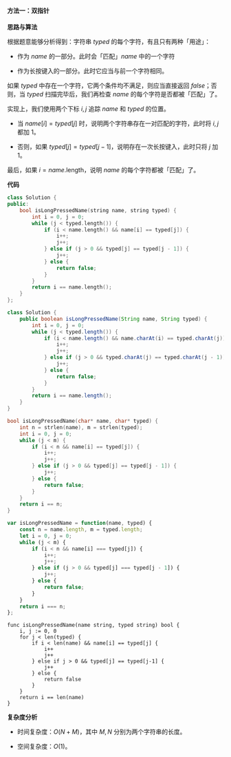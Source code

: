 #### 方法一：双指针

**思路与算法**

根据题意能够分析得到：字符串 $\textit{typed}$ 的每个字符，有且只有两种「用途」：

- 作为 $\textit{name}$ 的一部分。此时会「匹配」$\textit{name}$ 中的一个字符

- 作为长按键入的一部分。此时它应当与前一个字符相同。

如果 $\textit{typed}$ 中存在一个字符，它两个条件均不满足，则应当直接返回 $\textit{false}$；否则，当 $\textit{typed}$ 扫描完毕后，我们再检查 $\textit{name}$ 的每个字符是否都被「匹配」了。

实现上，我们使用两个下标 $i,j$ 追踪 $\textit{name}$ 和 $\textit{typed}$ 的位置。

- 当 $\textit{name}[i]=\textit{typed}[j]$ 时，说明两个字符串存在一对匹配的字符，此时将 $i,j$ 都加 $1$。

- 否则，如果 $\textit{typed}[j]=\textit{typed}[j-1]$，说明存在一次长按键入，此时只将 $j$ 加 $1$。

最后，如果 $i=\textit{name}.\text{length}$，说明  $\textit{name}$ 的每个字符都被「匹配」了。

**代码**

```C++ [sol1-C++]
class Solution {
public:
    bool isLongPressedName(string name, string typed) {
        int i = 0, j = 0;
        while (j < typed.length()) {
            if (i < name.length() && name[i] == typed[j]) {
                i++;
                j++;
            } else if (j > 0 && typed[j] == typed[j - 1]) {
                j++;
            } else {
                return false;
            }
        }
        return i == name.length();
    }
};
```

```Java [sol1-Java]
class Solution {
    public boolean isLongPressedName(String name, String typed) {
        int i = 0, j = 0;
        while (j < typed.length()) {
            if (i < name.length() && name.charAt(i) == typed.charAt(j)) {
                i++;
                j++;
            } else if (j > 0 && typed.charAt(j) == typed.charAt(j - 1)) {
                j++;
            } else {
                return false;
            }
        }
        return i == name.length();
    }
}
```

```C [sol1-C]
bool isLongPressedName(char* name, char* typed) {
    int n = strlen(name), m = strlen(typed);
    int i = 0, j = 0;
    while (j < m) {
        if (i < n && name[i] == typed[j]) {
            i++;
            j++;
        } else if (j > 0 && typed[j] == typed[j - 1]) {
            j++;
        } else {
            return false;
        }
    }
    return i == n;
}
```

```JavaScript [sol1-JavaScript]
var isLongPressedName = function(name, typed) {
    const n = name.length, m = typed.length;
    let i = 0, j = 0;
    while (j < m) {
        if (i < n && name[i] === typed[j]) {
            i++;
            j++;
        } else if (j > 0 && typed[j] === typed[j - 1]) {
            j++;
        } else {
            return false;
        }
    }
    return i === n;
};
```

```Golang [sol1-Golang]
func isLongPressedName(name string, typed string) bool {
    i, j := 0, 0
    for j < len(typed) {
        if i < len(name) && name[i] == typed[j] {
            i++
            j++
        } else if j > 0 && typed[j] == typed[j-1] {
            j++
        } else {
            return false
        }
    }
    return i == len(name)
}
```

**复杂度分析**

- 时间复杂度：$O(N+M)$，其中 $M,N$ 分别为两个字符串的长度。

- 空间复杂度：$O(1)$。
